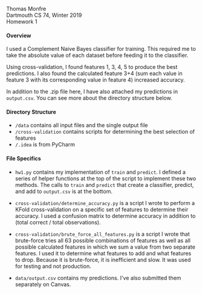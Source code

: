 Thomas Monfre  
Dartmouth CS 74, Winter 2019  
Homework 1

#### Overview
I used a Complement Naive Bayes classifier for training. This required me to take the absolute value of each dataset before feeding it to the classifier.

Using cross-validation, I found features 1, 3, 4, 5 to produce the best predictions. I also found the calculated feature 3+4 (sum each value in feature 3 with its corresponding value in feature 4) increased accuracy.

In addition to the .zip file here, I have also attached my predictions in `output.csv`. You can see more about the directory structure below.

#### Directory Structure
- `/data` contains all input files and the single output file
- `/cross-validation` contains scripts for determining the best selection of features
- `/.idea` is from PyCharm


#### File Specifics

- `hw1.py` contains my implementation of `train` and `predict`. I defined a series of helper functions at the top of the script to implement these two methods. The calls to `train` and `predict` that create a classifier, predict, and add to `output.csv` is at the bottom.


- `cross-validation/determine_accuracy.py` is a script I wrote to perform a KFold cross-validation on a specific set of features to determine their accuracy. I used a confusion matrix to determine accuracy in addition to (total correct / total observations).


- `cross-validation/brute_force_all_features.py` is a script I wrote that brute-force tries all 63 possible combinations of features as well as all possible calculated features in which we sum a value from two separate features. I used it to determine what features to add and what features to drop. Because it is brute-force, it is inefficient and slow. It was used for testing and not production.

- `data/output.csv` contains my predictions. I've also submitted them separately on Canvas.
